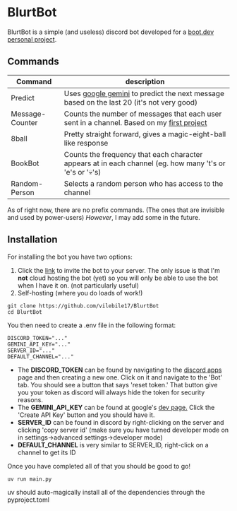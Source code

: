 # BlurtBot

BlurtBot is a simple (and useless) discord bot developed for a [boot.dev personal project](https://www.boot.dev/courses/build-personal-project-1).

## Commands
|Command |    description     |
|------|--------       |
|Predict|Uses [google gemini](https://ai.google.dev/) to predict the next message based on the last 20 (it's not very good)|
|Message-Counter|Counts the number of messages that each user sent in a channel. Based on my [first project](https://replit.com/@vilebile17/Skype-message-counter)|
|8ball|Pretty straight forward, gives a magic-eight-ball like response|
|BookBot|Counts the frequency that each character appears at in each channel (eg. how many 't's or 'e's or '💀's)|
|Random-Person|Selects a random person who has access to the channel|

As of right now, there are no prefix commands. (The ones that are invisible and used by power-users) *However*, I may add some in the future.

## Installation
For installing the bot you have two options:
1. Click the [link](https://discord.com/oauth2/authorize?client_id=1415294993320378469&permissions=137439439872&integration_type=0&scope=bot+applications.commands) to invite the bot to your server. The only issue is that I'm **not** cloud hosting the bot (yet) so you will only be able to use the bot when I have it on. (not particularly useful)
2. Self-hosting (where you do loads of work!)
```
git clone https://github.com/vilebile17/BlurtBot
cd BlurtBot
```
You then need to create a .env file in the following format:
```
DISCORD_TOKEN="..."
GEMINI_API_KEY="..."
SERVER_ID="..."
DEFAULT_CHANNEL="..."
```
- The **DISCORD_TOKEN** can be found by navigating to the [discord apps](https://discord.com/developers/applications) page and then creating a new one. Click on it and navigate to the 'Bot' tab. You should see a button that says 'reset token.' That button give you your token as discord will always hide the token for security reasons.
- The **GEMINI_API_KEY** can be found at google's [dev page.](https://aistudio.google.com) Click the 'Create API Key' button and you should have it.
- **SERVER_ID** can be found in discord by right-clicking on the server and clicking 'copy server id' (make sure you have turned developer mode on in settings->advanced settings->developer mode)
- **DEFAULT_CHANNEL** is very similar to SERVER_ID, right-click on a channel to get its ID

Once you have completed all of that you should be good to go!
```
uv run main.py
```
uv should auto-magically install all of the dependencies through the pyproject.toml
